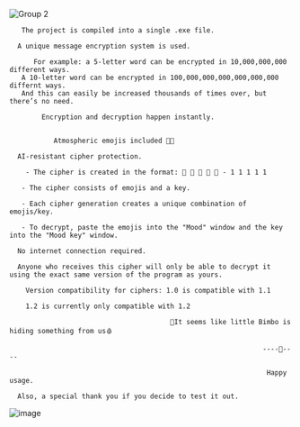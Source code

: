![Group 2](https://github.com/user-attachments/assets/d6874b59-7935-4b95-ae63-9dad50aea407)
      
       The project is compiled into a single .exe file.

      A unique message encryption system is used.
      
          For example: a 5-letter word can be encrypted in 10,000,000,000 different ways.
       A 10-letter word can be encrypted in 100,000,000,000,000,000,000 differnt ways.
       And this can easily be increased thousands of times over, but there’s no need.
          
            Encryption and decryption happen instantly.
            
            
               Atmospheric emojis included 💞👠
               
      AI-resistant cipher protection.

        - The cipher is created in the format: 💋 💋 💋 💋 💋 - 1 1 1 1 1
        
       - The cipher consists of emojis and a key.
       
       - Each cipher generation creates a unique combination of emojis/key.
       
       - To decrypt, paste the emojis into the "Mood" window and the key into the "Mood key" window.
       
      No internet connection required.
                                
      Anyone who receives this cipher will only be able to decrypt it using the exact same version of the program as yours.
                                
        Version compatibility for ciphers: 1.0 is compatible with 1.1
        
        1.2 is currently only compatible with 1.2
        
                                            💖It seems like little Bimbo is hiding something from us🩸
                                                                    
                                                                   ----🔴----
                                                                                          
                                                                    Happy usage.

      Also, a special thank you if you decide to test it out.

![image](https://github.com/user-attachments/assets/63fc5f64-0453-4af7-b8e5-3b77217c5b1e)
